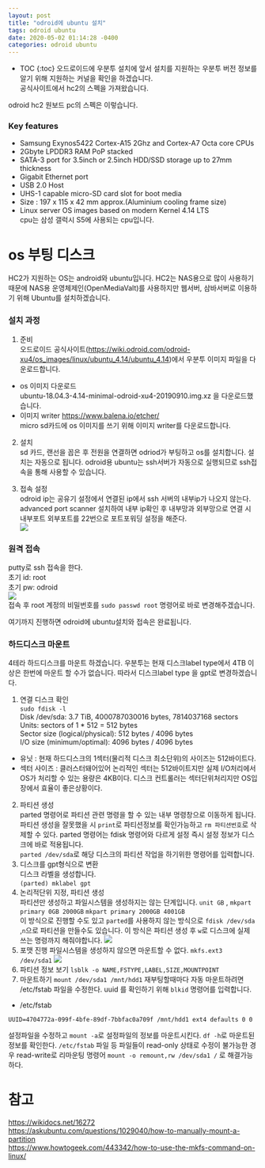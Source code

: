 ```yaml
---
layout: post
title: "odroid에 ubuntu 설치"
tags: odroid ubuntu
date: 2020-05-02 01:14:28 -0400
categories: odroid ubuntu
---
```

* TOC
{:toc}
오드로이드에 우분투 설치에 앞서 설치를 지원하는 우분투 버전 정보를 알기 위해 지원하는 커널을 확인을 하겠습니다.  
공식사이트에서 hc2의 스펙을 가져왔습니다.  

odroid hc2 원보드 pc의 스펙은 이렇습니다.  
### Key features
- Samsung Exynos5422 Cortex-A15 2Ghz and Cortex-A7 Octa core CPUs  
- 2Gbyte LPDDR3 RAM PoP stacked  
- SATA-3 port for 3.5inch or 2.5inch HDD/SSD  storage up to 27mm thickness  
- Gigabit Ethernet port  
- USB 2.0 Host  
- UHS-1 capable micro-SD card slot for boot media  
- Size : 197 x 115 x 42 mm approx.(Aluminium cooling frame size)  
- Linux server OS images based on modern Kernel 4.14 LTS  
cpu는 삼성 갤럭시 S5에 사용되는 cpu입니다.  

# os 부팅 디스크
HC2가 지원하는 OS는 android와 ubuntu입니다. HC2는 NAS용으로 많이 사용하기 때문에 NAS용 운영체제인(OpenMediaValt)를 사용하지만 웹서버, 삼바서버로 이용하기 위해 Ubuntu를 설치하겠습니다.  
### 설치 과정

1. 준비  
오드로이드 공식사이트(<https://wiki.odroid.com/odroid-xu4/os_images/linux/ubuntu_4.14/ubuntu_4.14>)에서 우분투 이미지 파일을 다운로드합니다.  
- os 이미지 다운로드  
ubuntu-18.04.3-4.14-minimal-odroid-xu4-20190910.img.xz 을 다운로드했습니다.  
- 이미지 writer  <https://www.balena.io/etcher/>  
micro sd카드에 os 이미지를 쓰기 위해 이미지 writer를 다운로드합니다.

2. 설치  
sd 카드, 랜선을 꼽은 후 전원을 연결하면 odriod가 부팅하고 os를 설치합니다.
설치는 자동으로 됩니다. odroid용 ubuntu는 ssh서버가 자동으로 실행되므로 ssh접속을 통해 사용할 수 있습니다.  

3. 접속 설정  
odroid ip는 공유기 설정에서 연결된 ip에서 ssh 서버의 내부ip가 나오지 않는다.  
advanced port scanner 설치하여 내부 ip확인 후 내부망과 외부망으로 연결 시 내부포트 외부포트를 22번으로 포트포워딩 설정을 해준다.  
![](../../../static/img/20200502-odroid-ubuntu/port-fowording.JPG)  

### 원격 접속
putty로 ssh 접속을 한다.  
초기 id: root  
초기 pw: odroid  
![](../../../static/img/20200502-odroid-ubuntu/odroid-putty.JPG)  
접속 후 root 계정의 비밀번호를 ``sudo passwd root`` 명령어로 바로 변경해주겠습니다.

여기까지 진행하면 odroid에 ubuntu설치와 접속은 완료됩니다.

### 하드디스크 마운트
4테라 하드디스크를 마운트 하겠습니다. 우분투는 현재 디스크label type에서 4TB 이상은 한번에 마운트 할 수가 없습니다. 따라서 디스크label type 을 gpt로 변경하겠습니다.

1. 연결 디스크 확인  
``sudo fdisk -l``  
Disk /dev/sda: 3.7 TiB, 4000787030016 bytes, 7814037168 sectors  
Units: sectors of 1 * 512 = 512 bytes  
Sector size (logical/physical): 512 bytes / 4096 bytes  
I/O size (minimum/optimal): 4096 bytes / 4096 bytes  

- 유닛 : 현재 하드디스크의 1섹터(물리적 디스크 최소단위)의 사이즈는 512바이트다.  
- 섹터 사이즈 : 클러스터돼어있어 논리적인 섹터는 512바이트지만 실제 I/O처리에서 OS가 처리할 수 있는 용량은 4KB이다. 디스크 컨트롤러는 섹터단위처리지만 OS입장에서 효율이 좋은상황이다.  

2. 파티션 생성  
parted 명령어로 파티션 관련 명령을 할 수 있는 내부 명령창으로 이동하게 됩니다.
파티션 생성을 잘못했을 시 ``print``로 파티션정보를 확인가능하고 ``rm 파티션번호``로 삭제할 수 있다.
parted 명령어는 fdisk 명령어와 다르게 설정 즉시 설정 정보가 디스크에 바로 적용됩니다.  
``parted /dev/sda``로 해당 디스크의 파티션 작업을 하기위한 명령어를 입력합니다.  
3. 디스크를 gpt형식으로 변환  
디스크 라벨을 생성합니다.  
``(parted) mklabel gpt``
4. 논리적단위 지정, 파티션 생성  
파티션만 생성하고 파일시스템을 생성하지는 않는 단계입니다.
``unit GB`` , ``mkpart primary 0GB 2000GB`` ``mkpart primary 2000GB 4001GB``  
이 방식으로 진행할 수도 있고 ``parted``를 사용하지 않는 방식으로
``fdisk /dev/sda`` ,``n``으로 파티션을 만들수도 있습니다. 이 방식은 파티션 생성 후 ``w``로 디스크에 실제 쓰는 명령까지 해줘야합니다.
![](../../../static/img/20200502-odroid-ubuntu/make-partition.JPG)  
5. 포맷 진행
파일시스템을 생성하지 않으면 마운트할 수 없다.
``mkfs.ext3 /dev/sda1``
![](../../../static/img/20200502-odroid-ubuntu/mkfs.JPG)  
6. 파티션 정보 보기
``lsblk -o NAME,FSTYPE,LABEL,SIZE,MOUNTPOINT``
7. 마운트하기
``mount /dev/sda1 /mnt/hdd1``
재부팅할때마다 자동 마운트하려면 /etc/fstab 파일을 수정한다.
 uuid 를 확인하기 위해 ``blkid`` 명령어를 입력합니다.
 - /etc/fstab
 ```
 UUID=4704772a-099f-4bfe-89df-7bbfac0a709f /mnt/hdd1 ext4 defaults 0 0
 ```
 설정파일을 수정하고
 ``mount -a``로 설정파일의 정보를 마운트시킨다.
``df -h``로 마운트된 정보를 확인한다.
``/etc/fstab`` 파일 등 파일들이 read-only 상태로 수정이 불가능한 경우 read-write로 리마운팅 명령어 ``mount -o remount,rw /dev/sda1 /`` 로 해결가능하다.

# 참고
<https://wikidocs.net/16272>  
<https://askubuntu.com/questions/1029040/how-to-manually-mount-a-partition>  
<https://www.howtogeek.com/443342/how-to-use-the-mkfs-command-on-linux/>  
